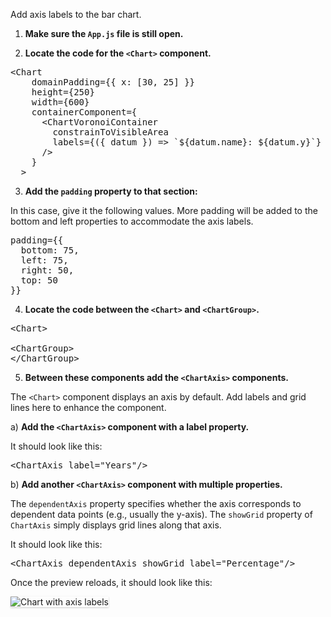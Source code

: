 Add axis labels to the bar chart.

1) <strong>Make sure the `App.js` file is still open.</strong>

2) <strong>Locate the code for the `<Chart>` component.</strong>

<pre class="file">
&lt;Chart
    domainPadding={{ x: [30, 25] }}
    height={250}
    width={600}
    containerComponent={
      &lt;ChartVoronoiContainer
        constrainToVisibleArea
        labels={({ datum }) =&gt; `${datum.name}: ${datum.y}`}
      /&gt;
    }
  &gt;
</pre>

3) <strong>Add the `padding` property to that section:</strong>

In this case, give it the following values. More padding will be added to
the bottom and left properties to accommodate the axis labels.

<pre class="file" data-target="clipboard">
padding={{
  bottom: 75,
  left: 75,
  right: 50,
  top: 50
}}
</pre>

4) <strong>Locate the code between the `<Chart>` and `<ChartGroup>`.</strong>

<pre class="file">
&lt;Chart&gt;

&lt;ChartGroup&gt;
&lt;/ChartGroup&gt;
</pre>

5) <strong>Between these components add the `<ChartAxis>` components.</strong>

The `<Chart>` component displays an axis by default. Add labels and grid lines
here to enhance the component.

a) <strong>Add the `<ChartAxis>` component with a label property.</strong>

It should look like this:

<pre class="file" data-target="clipboard">
&lt;ChartAxis label=&quot;Years&quot;/&gt;
</pre>

b) <strong>Add another `<ChartAxis>` component with multiple properties.</strong>

The `dependentAxis` property specifies whether the axis corresponds to
dependent data points (e.g., usually the y-axis).
The `showGrid` property of `ChartAxis` simply displays grid lines along that axis.

It should look like this:

<pre class="file" data-target="clipboard">
&lt;ChartAxis dependentAxis showGrid label=&quot;Percentage&quot;/&gt;
</pre>

Once the preview reloads, it should look like this:

<img src="bar-chart/assets/axis.png" alt="Chart with axis labels"
style="box-shadow: rgba(3, 3, 3, 0.2) 0px 1.25px 2.5px 0px;" />
